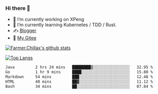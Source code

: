 ### Hi there 👋

- 🔭 I’m currently working on XPeng
- 🌱 I’m currently learning Kubernetes / TDD / Rust.
- ✍️ [Blogger](https://blog.farmer233.top)
- 🤔 [My Gitee](https://gitee.com/Farmer-chong)


[![Farmer.Chillax's github stats](https://github-readme-stats.vercel.app/api?username=FarmerChillax)](https://github.com/anuraghazra/github-readme-stats)

[![Top Langs](https://github-readme-stats.vercel.app/api/top-langs/?username=FarmerChillax&layout=compact&hide=html,css,javascript)](https://github.com/anuraghazra/github-readme-stats)


<a href="https://wakatime.com/@Farmer"> </a>
          <!--START_SECTION:waka-->

```txt
Java         2 hrs 24 mins   ████████▒░░░░░░░░░░░░░░░░   32.95 %
Go           1 hr 9 mins     ████░░░░░░░░░░░░░░░░░░░░░   15.80 %
Markdown     54 mins         ███░░░░░░░░░░░░░░░░░░░░░░   12.48 %
HTML         48 mins         ██▓░░░░░░░░░░░░░░░░░░░░░░   11.12 %
Bash         34 mins         ██░░░░░░░░░░░░░░░░░░░░░░░   07.84 %
```

<!--END_SECTION:waka-->



<!--
**Farmer-chong/Farmer-chong** is a ✨ _special_ ✨ repository because its `README.md` (this file) appears on your GitHub profile.

Here are some ideas to get you started:

- 🔭 I’m currently working on ...
- 🌱 I’m currently learning ...
- 👯 I’m looking to collaborate on ...
- 🤔 I’m looking for help with ...
- 💬 Ask me about ...
- 📫 How to reach me: ...
- 😄 Pronouns: ...
- ⚡ Fun fact: ...
-->
